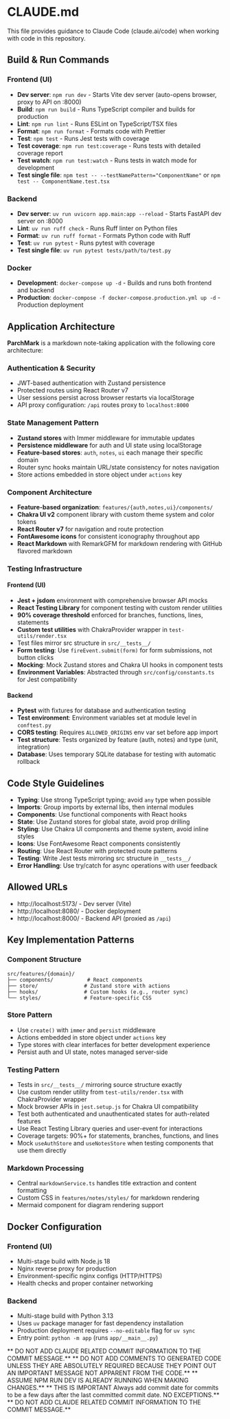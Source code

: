 # CLAUDE.md

This file provides guidance to Claude Code (claude.ai/code) when working with code in this repository.

## Build & Run Commands

### Frontend (UI)
- **Dev server**: `npm run dev` - Starts Vite dev server (auto-opens browser, proxy to API on :8000)
- **Build**: `npm run build` - Runs TypeScript compiler and builds for production
- **Lint**: `npm run lint` - Runs ESLint on TypeScript/TSX files
- **Format**: `npm run format` - Formats code with Prettier
- **Test**: `npm test` - Runs Jest tests with coverage
- **Test coverage**: `npm run test:coverage` - Runs tests with detailed coverage report
- **Test watch**: `npm run test:watch` - Runs tests in watch mode for development
- **Test single file**: `npm test -- --testNamePattern="ComponentName"` or `npm test -- ComponentName.test.tsx`

### Backend
- **Dev server**: `uv run uvicorn app.main:app --reload` - Starts FastAPI dev server on :8000
- **Lint**: `uv run ruff check` - Runs Ruff linter on Python files
- **Format**: `uv run ruff format` - Formats Python code with Ruff
- **Test**: `uv run pytest` - Runs pytest with coverage
- **Test single file**: `uv run pytest tests/path/to/test.py`

### Docker
- **Development**: `docker-compose up -d` - Builds and runs both frontend and backend
- **Production**: `docker-compose -f docker-compose.production.yml up -d` - Production deployment

## Application Architecture

**ParchMark** is a markdown note-taking application with the following core architecture:

### Authentication & Security
- JWT-based authentication with Zustand persistence
- Protected routes using React Router v7
- User sessions persist across browser restarts via localStorage
- API proxy configuration: `/api` routes proxy to `localhost:8000`

### State Management Pattern
- **Zustand stores** with Immer middleware for immutable updates
- **Persistence middleware** for auth and UI state using localStorage
- **Feature-based stores**: `auth`, `notes`, `ui` each manage their specific domain
- Router sync hooks maintain URL/state consistency for notes navigation
- Store actions embedded in store object under `actions` key

### Component Architecture
- **Feature-based organization**: `features/{auth,notes,ui}/components/`
- **Chakra UI v2** component library with custom theme system and color tokens
- **React Router v7** for navigation and route protection
- **FontAwesome icons** for consistent iconography throughout app
- **React Markdown** with RemarkGFM for markdown rendering with GitHub flavored markdown

### Testing Infrastructure

#### Frontend (UI)
- **Jest + jsdom** environment with comprehensive browser API mocks
- **React Testing Library** for component testing with custom render utilities
- **90% coverage threshold** enforced for branches, functions, lines, statements
- **Custom test utilities** with ChakraProvider wrapper in `test-utils/render.tsx`
- Test files mirror src structure in `src/__tests__/`
- **Form testing**: Use `fireEvent.submit(form)` for form submissions, not button clicks
- **Mocking**: Mock Zustand stores and Chakra UI hooks in component tests
- **Environment Variables**: Abstracted through `src/config/constants.ts` for Jest compatibility

#### Backend
- **Pytest** with fixtures for database and authentication testing
- **Test environment**: Environment variables set at module level in `conftest.py`
- **CORS testing**: Requires `ALLOWED_ORIGINS` env var set before app import
- **Test structure**: Tests organized by feature (auth, notes) and type (unit, integration)
- **Database**: Uses temporary SQLite database for testing with automatic rollback

## Code Style Guidelines

- **Typing**: Use strong TypeScript typing; avoid `any` type when possible
- **Imports**: Group imports by external libs, then internal modules
- **Components**: Use functional components with React hooks
- **State**: Use Zustand stores for global state, avoid prop drilling
- **Styling**: Use Chakra UI components and theme system, avoid inline styles
- **Icons**: Use FontAwesome React components consistently
- **Routing**: Use React Router with protected route patterns
- **Testing**: Write Jest tests mirroring src structure in `__tests__/`
- **Error Handling**: Use try/catch for async operations with user feedback

## Allowed URLs

- http://localhost:5173/ - Dev server (Vite)
- http://localhost:8080/ - Docker deployment
- http://localhost:8000/ - Backend API (proxied as `/api`)

## Key Implementation Patterns

### Component Structure
```
src/features/{domain}/
├── components/           # React components
├── store/               # Zustand store with actions
├── hooks/               # Custom hooks (e.g., router sync)
└── styles/              # Feature-specific CSS
```

### Store Pattern
- Use `create()` with `immer` and `persist` middleware
- Actions embedded in store object under `actions` key
- Type stores with clear interfaces for better development experience
- Persist auth and UI state, notes managed server-side

### Testing Pattern
- Tests in `src/__tests__/` mirroring source structure exactly
- Use custom render utility from `test-utils/render.tsx` with ChakraProvider wrapper
- Mock browser APIs in `jest.setup.js` for Chakra UI compatibility
- Test both authenticated and unauthenticated states for auth-related features
- Use React Testing Library queries and user-event for interactions
- Coverage targets: 90%+ for statements, branches, functions, and lines
- Mock `useAuthStore` and `useNotesStore` when testing components that use them directly

### Markdown Processing
- Central `markdownService.ts` handles title extraction and content formatting
- Custom CSS in `features/notes/styles/` for markdown rendering
- Mermaid component for diagram rendering support

## Docker Configuration

### Frontend (UI)
- Multi-stage build with Node.js 18
- Nginx reverse proxy for production
- Environment-specific nginx configs (HTTP/HTTPS)
- Health checks and proper container networking

### Backend
- Multi-stage build with Python 3.13
- Uses `uv` package manager for fast dependency installation
- Production deployment requires `--no-editable` flag for `uv sync`
- Entry point: `python -m app` (runs `app/__main__.py`)

** DO NOT ADD CLAUDE RELATED COMMIT INFORMATION TO THE COMMIT MESSAGE.**
** DO NOT ADD COMMENTS TO GENERATED CODE UNLESS THEY ARE ABSOLUTELY REQUIRED BECAUSE THEY POINT OUT AN IMPORTANT MESSAGE NOT APPARENT FROM THE CODE.**
** ASSUME NPM RUN DEV IS ALREADY RUNNING WHEN MAKING CHANGES.**
** THIS IS IMPORTANT Always add commit date for commits to be a few days after the last committed commit date. NO EXCEPTIONS.**
** DO NOT ADD CLAUDE RELATED COMMIT INFORMATION TO THE COMMIT MESSAGE.**
